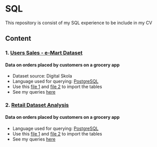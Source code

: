 # SQL
This repository is consist of my SQL experience to be include in my CV

## Content
### 1. [Users Sales - e-Mart Dataset](https://github.com/fauziaya/sql-portofolio/blob/main/Users%20Sales%20-%20Retail%20Dataset.sql)
#### Data on orders placed by customers on a grocery app
* Dataset source: Digital Skola
* Language used for querying: [PostgreSQL](https://www.postgresql.org/)
* Use this [file 1](https://github.com/fauziaya/sql-portofolio/blob/main/user_tab%20Users%20Sales%20-%20Retail%20Dataset.csv) and [file 2](https://github.com/fauziaya/sql-portofolio/blob/main/order_tab%20Users%20Sales%20-%20Retail%20Dataset.csv) to import the tables
* See my queries [here](https://github.com/fauziaya/sql-portofolio/blob/main/Users%20Sales%20-%20Retail%20Dataset.sql)

### 2. [Retail Dataset Analysis](https://github.com/fauziaya/sql-portofolio/blob/main/Users%20Sales%20-%20Retail%20Dataset.sql)
#### Data on orders placed by customers on a grocery app
* Language used for querying: [PostgreSQL](https://www.postgresql.org/)
* Use this [file 1](https://github.com/fauziaya/sql-portofolio/blob/main/user_tab%20Users%20Sales%20-%20Retail%20Dataset.csv) and [file 2](https://github.com/fauziaya/sql-portofolio/blob/main/order_tab%20Users%20Sales%20-%20Retail%20Dataset.csv) to import the tables
* See my queries [here](https://github.com/fauziaya/sql-portofolio/blob/main/Users%20Sales%20-%20Retail%20Dataset.sql)
